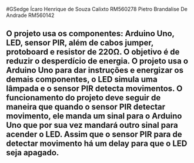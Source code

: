 #GSedge 
Ícaro Henrique de Souza Calixto RM560278 Pietro Brandalise De Andrade RM560142

O projeto usa os componentes: Arduino Uno, LED, sensor PIR, além de cabos jumper, protoboard e resistor de 220Ω. O objetivo é de reduzir o desperdício de energia. O projeto usa o Arduino Uno para dar instruções e energizar os demais componentes, o LED simula uma lâmpada e o sensor PIR detecta movimentos. O funcionamento do projeto deve seguir de maneira que quando o sensor PIR detectar movimento, ele manda um sinal para o Arduino Uno que por sua vez mandará outro sinal para acender o LED. Assim que o sensor PIR para de detectar movimento há um delay para que o LED seja apagado.
------------------------------------------------------------------------------------------------------------------------------------
